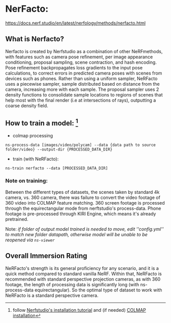 # NerFacto: 
https://docs.nerf.studio/en/latest/nerfology/methods/nerfacto.html	


## What is Nerfacto?
Nerfacto is created by Nerfstudio as a combination of other NeRFmethods, with features such as camera pose refinement, per image appearance conditioning, proposal sampling,  scene contraction, and hash encoding. Pose refinement backpropagates loss gradients to the input pose calculations, to correct errors in predicted camera poses with scenes from devices such as phones. Rather than using a uniform sampler, NeRFacto uses a piecewise sampler, sample distributed based on distance  from the camera, increasing more with each sample. The proposal sampler uses 2 density functions to consolidate sample locations to regions of scenes that help most with the final render (i.e at intersections of rays), outputting a coarse density field.



## How to train a model: [^1]

- colmap processing 

``ns-process-data [images/video/polycam] --data {data path to source folder/video} --output-dir {PROCESSED_DATA_DIR}``



- train (with NeRFacto):

``ns-train nerfacto --data [PROCESSED_DATA_DIR]``

### Note on training:

Between the different types of datasets, the scenes taken by standard 4k camera, vs. 360 camera, there was failure to convert the video footage of 360 video into COLMAP feature matching. 360 screen footage is processed through the equirectangular mode from nerftstudio's process-data. Phone footage is pre-processed through KIRI Engine, which means it's already pretrained.

Note: *if folder of output model trained is needed to move, edit ''config.yml'' to match new folder datapath, otherwise model will be unable to be reopened via ``ns-viewer``*


## Overall Immersion Rating

NeRFacto's strength is its general proficiency for any scenario, and it is a quick method compared to standard vanilla NeRF. Within that, NeRFacto is recommended with standard perspective projection cameras, as with 360 footage, the length of processing data is significantly long (with ns-process-data equirectangular). So the optimal type of dataset to work with NeRFacto is a standard perspective camera.  

[^1]: follow [Nerfstudio's installation tutorial](https://docs.nerf.studio/en/latest/quickstart/installation.html) and (if needed) [COLMAP installation](https://colmap.github.io/install.html#linux)
